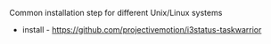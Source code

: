 Common installation step for different Unix/Linux systems


- install - https://github.com/projectivemotion/i3status-taskwarrior
